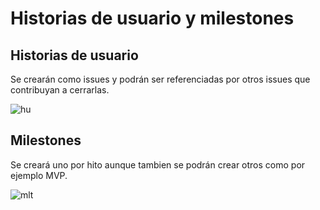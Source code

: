 # Historias de usuario y milestones

## Historias de usuario
Se crearán como issues y podrán ser referenciadas por otros issues que contribuyan a cerrarlas.

![hu](https://user-images.githubusercontent.com/45092820/109414851-932a5a80-79b5-11eb-997c-53ad02d9ee66.png)

## Milestones
Se creará uno por hito aunque tambien se podrán crear otros como por ejemplo MVP.

![mlt](https://user-images.githubusercontent.com/45092820/109414857-9c1b2c00-79b5-11eb-9c66-4a59e7198c21.png)
